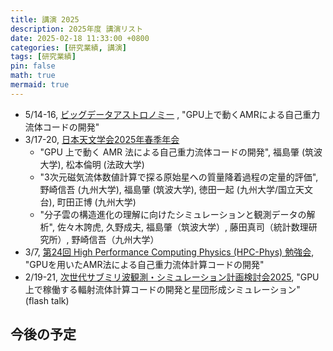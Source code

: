 ```yaml
---
title: 講演 2025
description: 2025年度 講演リスト 
date: 2025-02-18 11:33:00 +0800
categories: [研究業績, 講演]
tags: [研究業績]
pin: false
math: true
mermaid: true
---
```



- 5/14-16, [ビッグデータアストロノミー](https://sites.google.com/view/bigdata-astronomy2025/home) , "GPU上で動くAMRによる自己重力流体コードの開発"  
- 3/17-20, [日本天文学会2025年春季年会](https://www.asj.or.jp/nenkai/archive/2025a/)
  - "GPU 上で動く AMR 法による自己重力流体コードの開発", 福島肇 (筑波大学), 松本倫明 (法政大学)
  - "3次元磁気流体数値計算で探る原始星への質量降着過程の定量的評価", 野崎信吾 (九州大学), 福島肇 (筑波大学), 徳田一起 (九州大学/国立天文台), 町田正博 (九州大学)
  - "分子雲の構造進化の理解に向けたシミュレーションと観測データの解析", 佐々木誇虎, 久野成夫, 福島肇（筑波大学）, 藤田真司（統計数理研究所）, 野崎信吾（九州大学）
- 3/7, [第24回 High Performance Computing Physics (HPC-Phys) 勉強会](https://hpc-phys.kek.jp/workshop/workshop250307.html), "GPUを用いたAMR法による自己重力流体計算コードの開発"
- 2/19-21, [次世代サブミリ波観測・シミュレーション計画検討会2025](https://sites.google.com/g.ecc.u-tokyo.ac.jp/resarchcamp2025/%E3%83%9B%E3%83%BC%E3%83%A0), "GPU上で稼働する輻射流体計算コードの開発と星団形成シミュレーション" (flash talk)

## 今後の予定

